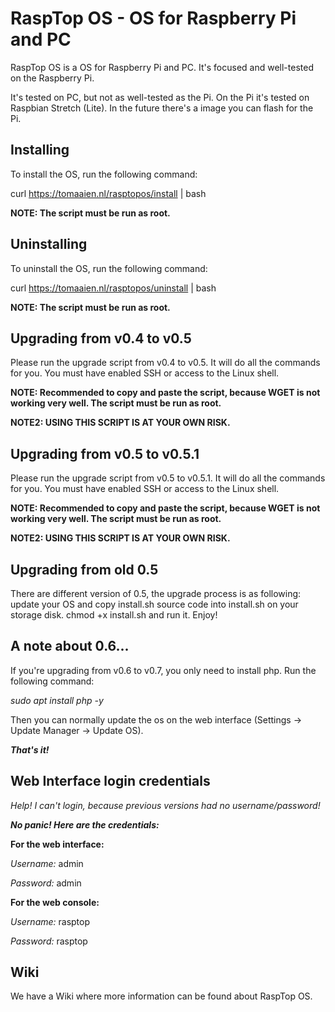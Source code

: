 # RaspTop OS - OS for Raspberry Pi and PC

RaspTop OS is a OS for Raspberry Pi and PC. It's focused and well-tested on the Raspberry Pi.

It's tested on PC, but not as well-tested as the Pi. On the Pi it's tested on Raspbian Stretch (Lite). In the future there's a image you can flash for the Pi.

## Installing

To install the OS, run the following command:

curl https://tomaaien.nl/rasptopos/install | bash

**NOTE: The script must be run as root.**

## Uninstalling

To uninstall the OS, run the following command:

curl https://tomaaien.nl/rasptopos/uninstall | bash

**NOTE: The script must be run as root.**

## Upgrading from v0.4 to v0.5

Please run the upgrade script from v0.4 to v0.5. It will do all the commands for you. You must have enabled SSH or access to the Linux shell.

**NOTE: Recommended to copy and paste the script, because WGET is not working very well. The script must be run as root.**

**NOTE2: USING THIS SCRIPT IS AT YOUR OWN RISK.**

## Upgrading from v0.5 to v0.5.1

Please run the upgrade script from v0.5 to v0.5.1. It will do all the commands for you. You must have enabled SSH or access to the Linux shell.

**NOTE: Recommended to copy and paste the script, because WGET is not working very well. The script must be run as root.**

**NOTE2: USING THIS SCRIPT IS AT YOUR OWN RISK.**

## Upgrading from old 0.5

There are different version of 0.5, the upgrade process is as following: update your OS and copy install.sh source code into install.sh on your storage disk. chmod +x install.sh and run it. Enjoy!

## A note about 0.6...

If you're upgrading from v0.6 to v0.7, you only need to install php. Run the following command:

*sudo apt install php -y*

Then you can normally update the os on the web interface (Settings -> Update Manager -> Update OS).

***That's it!***

## Web Interface login credentials

*Help! I can't login, because previous versions had no username/password!*

***No panic! Here are the credentials:***

**For the web interface:**

*Username:* admin

*Password:* admin

**For the web console:**

*Username:* rasptop

*Password:* rasptop

## Wiki
We have a Wiki where more information can be found about RaspTop OS.
